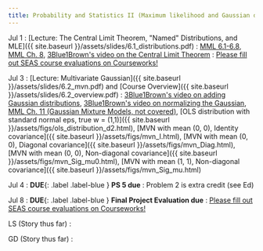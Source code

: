 ```yaml
---
title: Probability and Statistics II (Maximum likelihood and Gaussian distribution)
---
```

Jul 1
: [Lecture: The Central Limit Theorem, "Named" Distributions, and MLE]({{ site.baseurl }}/assets/slides/6.1_distributions.pdf)
    : [MML 6.1-6.8](https://mml-book.github.io/book/mml-book.pdf), [MML Ch. 8](https://mml-book.github.io/book/mml-book.pdf), [3Blue1Brown's video on the Central Limit Theorem](https://www.youtube.com/watch?v=zeJD6dqJ5lo&t=314s)
: [Please fill out SEAS course evaluations on Courseworks!](https://courseworks2.columbia.edu/courses/222240)

Jul 3
: [Lecture: Multivariate Gaussian]({{ site.baseurl }}/assets/slides/6.2_mvn.pdf) and [Course Overview]({{ site.baseurl }}/assets/slides/6.2_overview.pdf)
    : [3Blue1Brown's video on adding Gaussian distributions](https://www.youtube.com/watch?v=d_qvLDhkg00), [3Blue1Brown's video on normalizing the Gaussian](https://www.youtube.com/watch?v=cy8r7WSuT1I&t=126s), [MML Ch. 11 (Gaussian Mixture Models, not covered)](https://mml-book.github.io/book/mml-book.pdf), [OLS distribution with standard normal eps, true w = (1,1)]({{ site.baseurl }}/assets/figs/ols_distribution_d2.html), [MVN with mean (0, 0), Identity covariance]({{ site.baseurl }}/assets/figs/mvn_I.html), [MVN with mean (0, 0), Diagonal covariance]({{ site.baseurl }}/assets/figs/mvn_Diag.html), [MVN with mean (0, 0), Non-diagonal covariance]({{ site.baseurl }}/assets/figs/mvn_Sig_mu0.html), [MVN with mean (1, 1), Non-diagonal covariance]({{ site.baseurl }}/assets/figs/mvn_Sig_mu.html)

Jul 4
: **DUE**{: .label .label-blue } **PS 5 due**
    : Problem 2 is extra credit (see Ed)

Jul 8
: **DUE**{: .label .label-blue } **Final Project Evaluation due**
: [Please fill out SEAS course evaluations on Courseworks!](https://courseworks2.columbia.edu/courses/222240)

LS (Story thus far)
: 

GD (Story thus far)
:
